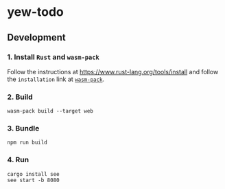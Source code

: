 # yew-todo

## Development

### 1. Install `Rust` and `wasm-pack`

Follow the instructions at https://www.rust-lang.org/tools/install and follow the `installation` link at [`wasm-pack`](https://github.com/rustwasm/wasm-pack).

### 2. Build

```
wasm-pack build --target web
```

### 3. Bundle

```
npm run build
```

### 4. Run

```
cargo install see
see start -b 8080
```